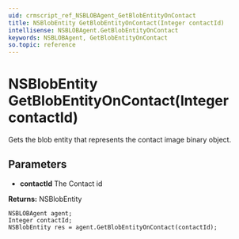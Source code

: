 ```yaml
---
uid: crmscript_ref_NSBLOBAgent_GetBlobEntityOnContact
title: NSBlobEntity GetBlobEntityOnContact(Integer contactId)
intellisense: NSBLOBAgent.GetBlobEntityOnContact
keywords: NSBLOBAgent, GetBlobEntityOnContact
so.topic: reference
---
```


# NSBlobEntity GetBlobEntityOnContact(Integer contactId)

Gets the blob entity that represents the contact image binary object.

## Parameters

* **contactId** The Contact id

**Returns:** NSBlobEntity

```crmscript
NSBLOBAgent agent;
Integer contactId;
NSBlobEntity res = agent.GetBlobEntityOnContact(contactId);
```

